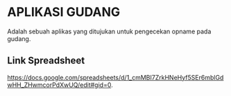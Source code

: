 # APLIKASI GUDANG

Adalah sebuah aplikas yang ditujukan untuk pengecekan opname pada gudang.

## Link Spreadsheet

https://docs.google.com/spreadsheets/d/1_cmMBI7ZrkHNeHyf5SEr6mblGdwHH_ZHwmcorPdXwUQ/edit#gid=0.
